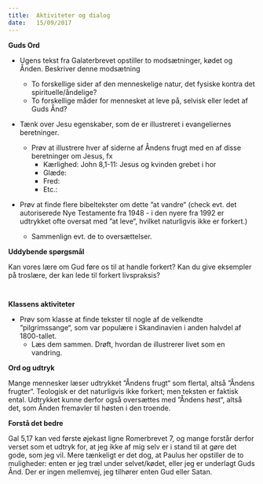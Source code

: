 ```yaml
---
title:  Aktiviteter og dialog
date:   15/09/2017
---
```


**Guds Ord**

* Ugens tekst fra Galaterbrevet opstiller to modsætninger, kødet og Ånden. Beskriver denne modsætning
  * To forskellige sider af den menneskelige natur, det fysiske kontra det spirituelle/åndelige?
  * To forskellige måder for mennesket at leve på, selvisk eller ledet af Guds Ånd? 
` `

* Tænk over Jesu egenskaber, som de er illustreret i evangeliernes beretninger.
  * Prøv at illustrere hver af siderne af Åndens frugt med en af disse beretninger om Jesus, fx
    * Kærlighed: John 8,1-11: Jesus og kvinden grebet i hor 
    * Glæde:
    * Fred:
    * Etc.: 
` `

* Prøv at finde flere bibeltekster om dette ”at vandre“ (check evt. det autoriserede Nye Testamente fra 1948 - i den nyere fra 1992 er udtrykket ofte oversat med ”at leve“, hvilket naturligvis ikke er forkert.)
  * Sammenlign evt. de to oversættelser.
` `

**Uddybende spørgsmål**

Kan vores lære om Gud føre os til at handle forkert? Kan du give eksempler på troslære, der kan lede til forkert livspraksis?

` `

**Klassens aktiviteter**

* Prøv som klasse at finde tekster til nogle af de velkendte ”pilgrimssange“, som var populære i Skandinavien i anden halvdel af 1800-tallet.
  * Læs dem sammen. Drøft, hvordan de illustrerer livet som en vandring.
` `

**Ord og udtryk**

Mange mennesker læser udtrykket ”Åndens frugt“ som flertal, altså ”Åndens frugter“. Teologisk er det naturligvis ikke forkert; men teksten er faktisk ental. Udtrykket kunne derfor også oversættes med ”Åndens høst“, altså det, som Ånden fremavler til høsten i den troende.

**Forstå det bedre**

Gal 5,17 kan ved første øjekast ligne Romerbrevet 7, og mange forstår derfor verset som et udtryk for, at jeg ikke af mig selv er i stand til at gøre det gode, som jeg vil. Mere tænkeligt er det dog, at Paulus her opstiller de to muligheder: enten er jeg træl under selvet/kødet, eller jeg er underlagt Guds Ånd. Der er ingen mellemvej, jeg tilhører enten Gud eller Satan.
` `
